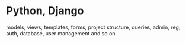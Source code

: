 # Python, Django

models, views, templates, forms, project structure, queries, admin, reg, auth, database, user management and so on.
